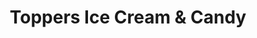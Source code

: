 ---
title: "Toppers Ice Cream & Candy"
url: /yachats/toppers-ice-cream-and-candy/
shop: confectionery
---